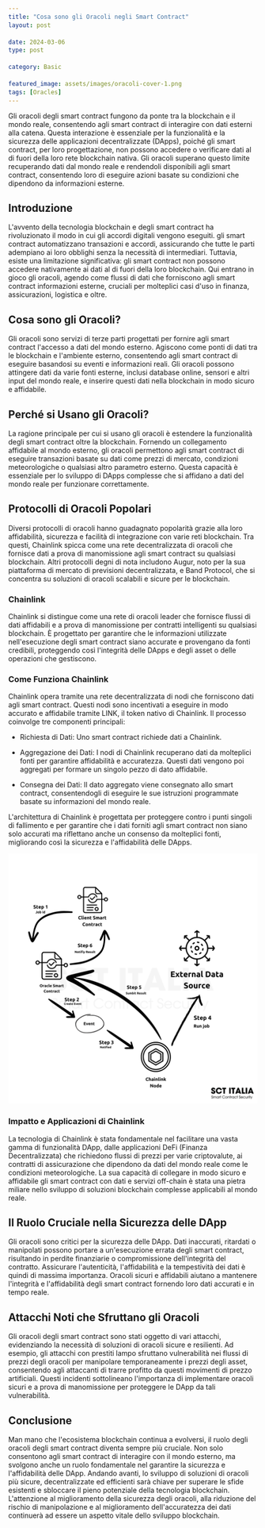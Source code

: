 ```yaml
---
title: "Cosa sono gli Oracoli negli Smart Contract"
layout: post

date: 2024-03-06 
type: post

category: Basic

featured_image: assets/images/oracoli-cover-1.png
tags: [Oracles]
---
```

Gli oracoli degli smart contract fungono da ponte tra la blockchain e il mondo reale, consentendo agli smart contract di interagire con dati esterni alla catena. Questa interazione è essenziale per la funzionalità e la sicurezza delle applicazioni decentralizzate (DApps), poiché gli smart contract, per loro progettazione, non possono accedere o verificare dati al di fuori della loro rete blockchain nativa. Gli oracoli superano questo limite recuperando dati dal mondo reale e rendendoli disponibili agli smart contract, consentendo loro di eseguire azioni basate su condizioni che dipendono da informazioni esterne.

## Introduzione

L'avvento della tecnologia blockchain e degli smart contract ha rivoluzionato il modo in cui gli accordi digitali vengono eseguiti. gli smart contract automatizzano transazioni e accordi, assicurando che tutte le parti adempiano ai loro obblighi senza la necessità di intermediari. Tuttavia, esiste una limitazione significativa: gli smart contract non possono accedere nativamente ai dati al di fuori della loro blockchain. Qui entrano in gioco gli oracoli, agendo come flussi di dati che forniscono agli smart contract informazioni esterne, cruciali per molteplici casi d'uso in finanza, assicurazioni, logistica e oltre.

## Cosa sono gli Oracoli?

Gli oracoli sono servizi di terze parti progettati per fornire agli smart contract l'accesso a dati del mondo esterno. Agiscono come ponti di dati tra le blockchain e l'ambiente esterno, consentendo agli smart contract di eseguire basandosi su eventi e informazioni reali. Gli oracoli possono attingere dati da varie fonti esterne, inclusi database online, sensori e altri input del mondo reale, e inserire questi dati nella blockchain in modo sicuro e affidabile.

## Perché si Usano gli Oracoli?

La ragione principale per cui si usano gli oracoli è estendere la funzionalità degli smart contract oltre la blockchain. Fornendo un collegamento affidabile al mondo esterno, gli oracoli permettono agli smart contract di eseguire transazioni basate su dati come prezzi di mercato, condizioni meteorologiche o qualsiasi altro parametro esterno. Questa capacità è essenziale per lo sviluppo di DApps complesse che si affidano a dati del mondo reale per funzionare correttamente.

## Protocolli di Oracoli Popolari

Diversi protocolli di oracoli hanno guadagnato popolarità grazie alla loro affidabilità, sicurezza e facilità di integrazione con varie reti blockchain. Tra questi, Chainlink spicca come una rete decentralizzata di oracoli che fornisce dati a prova di manomissione agli smart contract su qualsiasi blockchain. Altri protocolli degni di nota includono Augur, noto per la sua piattaforma di mercato di previsioni decentralizzata, e Band Protocol, che si concentra su soluzioni di oracoli scalabili e sicure per le blockchain.

### Chainlink

Chainlink si distingue come una rete di oracoli leader che fornisce flussi di dati affidabili e a prova di manomissione per contratti intelligenti su qualsiasi blockchain. È progettato per garantire che le informazioni utilizzate nell'esecuzione degli smart contract siano accurate e provengano da fonti credibili, proteggendo così l'integrità delle DApps e degli asset o delle operazioni che gestiscono.

### Come Funziona Chainlink

Chainlink opera tramite una rete decentralizzata di nodi che forniscono dati agli smart contract. Questi nodi sono incentivati a eseguire in modo accurato e affidabile tramite LINK, il token nativo di Chainlink. Il processo coinvolge tre componenti principali:

- Richiesta di Dati: Uno smart contract richiede dati a Chainlink.
- Aggregazione dei Dati: I nodi di Chainlink recuperano dati da molteplici fonti per garantire affidabilità e accuratezza. Questi dati vengono poi aggregati per formare un singolo pezzo di dato affidabile.

- Consegna dei Dati: Il dato aggregato viene consegnato allo smart contract, consentendogli di eseguire le sue istruzioni programmate basate su informazioni del mondo reale.

L'architettura di Chainlink è progettata per proteggere contro i punti singoli di fallimento e per garantire che i dati forniti agli smart contract non siano solo accurati ma riflettano anche un consenso da molteplici fonti, migliorando così la sicurezza e l'affidabilità delle DApps.

![oracle diagram](/assets/images/oracles-diag-1.png)

### Impatto e Applicazioni di Chainlink

La tecnologia di Chainlink è stata fondamentale nel facilitare una vasta gamma di funzionalità DApp, dalle applicazioni DeFi (Finanza Decentralizzata) che richiedono flussi di prezzi per varie criptovalute, ai contratti di assicurazione che dipendono da dati del mondo reale come le condizioni meteorologiche. La sua capacità di collegare in modo sicuro e affidabile gli smart contract con dati e servizi off-chain è stata una pietra miliare nello sviluppo di soluzioni blockchain complesse applicabili al mondo reale.

## Il Ruolo Cruciale nella Sicurezza delle DApp

Gli oracoli sono critici per la sicurezza delle DApp. Dati inaccurati, ritardati o manipolati possono portare a un'esecuzione errata degli smart contract, risultando in perdite finanziarie o compromissione dell'integrità del contratto. Assicurare l'autenticità, l'affidabilità e la tempestività dei dati è quindi di massima importanza. Oracoli sicuri e affidabili aiutano a mantenere l'integrità e l'affidabilità degli smart contract fornendo loro dati accurati e in tempo reale.

## Attacchi Noti che Sfruttano gli Oracoli

Gli oracoli degli smart contract sono stati oggetto di vari attacchi, evidenziando la necessità di soluzioni di oracoli sicure e resilienti. Ad esempio, gli attacchi con prestiti lampo sfruttano vulnerabilità nei flussi di prezzi degli oracoli per manipolare temporaneamente i prezzi degli asset, consentendo agli attaccanti di trarre profitto da questi movimenti di prezzo artificiali. Questi incidenti sottolineano l'importanza di implementare oracoli sicuri e a prova di manomissione per proteggere le DApp da tali vulnerabilità.

## Conclusione

Man mano che l'ecosistema blockchain continua a evolversi, il ruolo degli oracoli degli smart contract diventa sempre più cruciale. Non solo consentono agli smart contract di interagire con il mondo esterno, ma svolgono anche un ruolo fondamentale nel garantire la sicurezza e l'affidabilità delle DApp. Andando avanti, lo sviluppo di soluzioni di oracoli più sicure, decentralizzate ed efficienti sarà chiave per superare le sfide esistenti e sbloccare il pieno potenziale della tecnologia blockchain. L'attenzione al miglioramento della sicurezza degli oracoli, alla riduzione del rischio di manipolazione e al miglioramento dell'accuratezza dei dati continuerà ad essere un aspetto vitale dello sviluppo blockchain.
